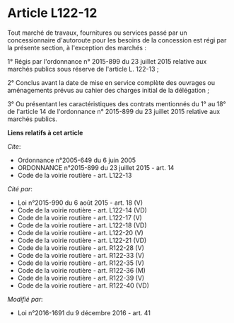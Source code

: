# Article L122-12

Tout marché de travaux, fournitures ou services passé par un concessionnaire d'autoroute pour les besoins de la concession
est régi par la présente section, à l'exception des marchés : 

1° Régis par l'ordonnance n° 2015-899 du 23 juillet 2015 relative aux marchés publics sous réserve de l'article L. 122-13 ; 

2° Conclus avant la date de mise en service complète des ouvrages ou aménagements prévus au cahier des charges initial de la
délégation ; 

3° Ou présentant les caractéristiques des contrats mentionnés du 1° au 18° de l'article 14 de l'ordonnance n° 2015-899 du 23
juillet 2015 relative aux marchés publics.

**Liens relatifs à cet article**

_Cite_:

  - Ordonnance n°2005-649 du 6 juin 2005
  - ORDONNANCE n°2015-899 du 23 juillet 2015 - art. 14
  - Code de la voirie routière - art. L122-13

_Cité par_:

  - Loi n°2015-990 du 6 août 2015 - art. 18 (V)
  - Code de la voirie routière - art. L122-14 (VD)
  - Code de la voirie routière - art. L122-17 (V)
  - Code de la voirie routière - art. L122-18 (VD)
  - Code de la voirie routière - art. L122-20 (V)
  - Code de la voirie routière - art. L122-21 (VD)
  - Code de la voirie routière - art. R122-28 (V)
  - Code de la voirie routière - art. R122-33 (V)
  - Code de la voirie routière - art. R122-35 (V)
  - Code de la voirie routière - art. R122-36 (M)
  - Code de la voirie routière - art. R122-39 (V)
  - Code de la voirie routière - art. R122-40 (VD)

_Modifié par_:

  - Loi n°2016-1691 du 9 décembre 2016 - art. 41
